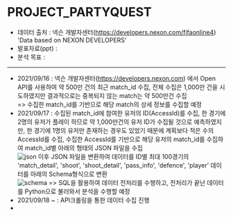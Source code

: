 # PROJECT_PARTYQUEST
- 데이터 출처 : 넥슨 개발자센터(https://developers.nexon.com/fifaonline4) 'Data based on NEXON DEVELOPERS'
- 발표자료(ppt) : 
- 분석 목표 : 
---
- 2021/09/16 : 넥슨 개발자센터(https://developers.nexon.com) 에서 Open API를 사용하여 약 500만 건의 최근 match_id 수집, 전체 수집은 1,000만 건을 시도하였지만 결과적으로는 중복되지 않는 match는 약 500만건 수집 \
=> 수집한 match_id를 기반으로 해당 match의 상세 정보를 수집할 예정
- 2021/09/17 : 수집된 match_id에 참여한 유저의 ID(AccessId)를 수집, 한 경기에 2명의 유저가 플레이 하므로 약 1,000만건의 유저 ID가 수집될 것으로 예측하였지만, 한 경기에 1명의 유저만 존재하는 경우도 있었기 때문에 계획보다 적은 수의 AccessId를 수집, 수집한 AccessId를 기반으로 해당 유저의 match_id를 수집하여 match_id별 아래의 형태의 JSON 파일을 수집\
![json](https://user-images.githubusercontent.com/85550229/133777418-6f2d9050-a3e7-4b63-99db-c2119975c541.PNG)
이후 JSON 파일을 변환하여 데이터를 ID별 최대 100경기의 'match_detail', 'shoot', 'shoot_detail', 'pass_info', 'defence', 'player' 데이터를 아래의 Schema형식으로 변환\
![schema](https://user-images.githubusercontent.com/85550229/133791568-86057dd7-93e2-4c15-b885-b104cc43f6ea.png)
=> SQL을 활용하여 데이터 전처리를 수행하고, 전처리가 끝난 데이터를 Python으로 불러와서 분석을 수행할 예정
-  2021/09/18 ~ : API크롤링을 통한 데이터 수집 진행
-  

